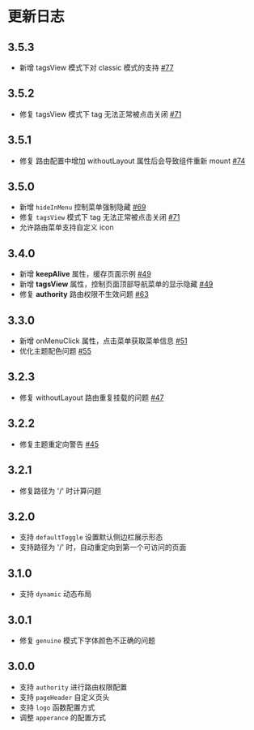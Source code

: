 # 更新日志

## 3.5.3

- 新增 tagsView 模式下对 classic 模式的支持 [#77](https://github.com/XiaoMi/hiui/issues/77)

## 3.5.2

- 修复 tagsView 模式下 tag 无法正常被点击关闭 [#71](https://github.com/XiaoMi/hiui/issues/71)

## 3.5.1

- 修复 路由配置中增加 withoutLayout 属性后会导致组件重新 mount [#74](https://github.com/XiaoMi/hiui/issues/74)

## 3.5.0

- 新增 `hideInMenu` 控制菜单强制隐藏 [#69](https://github.com/XiaoMi/hiui/issues/69)
- 修复 `tagsView` 模式下 tag 无法正常被点击关闭 [#71](https://github.com/XiaoMi/hiui/issues/71)
- 允许路由菜单支持自定义 icon

## 3.4.0

- 新增 **keepAlive** 属性，缓存页面示例 [#49](https://github.com/XiaoMi/hiui/issues/49)
- 新增 **tagsView** 属性，控制页面顶部导航菜单的显示隐藏 [#49](https://github.com/XiaoMi/hiui/issues/49)
- 修复 **authority** 路由权限不生效问题 [#63](https://github.com/XiaoMi/hiui/issues/63)

## 3.3.0

- 新增 onMenuClick 属性，点击菜单获取菜单信息 [#51](https://github.com/XiaoMi/hiui/issues/51)
- 优化主题配色问题 [#55](https://github.com/XiaoMi/hiui/issues/55)

## 3.2.3

- 修复 withoutLayout 路由重复挂载的问题 [#47](https://github.com/XiaoMi/hiui/issues/47)

## 3.2.2

- 修复主题重定向警告 [#45](https://github.com/XiaoMi/hiui/issues/45)

## 3.2.1

- 修复路径为 '/' 时计算问题

## 3.2.0

- 支持 `defaultToggle` 设置默认侧边栏展示形态
- 支持路径为 '/' 时，自动重定向到第一个可访问的页面

## 3.1.0

- 支持 `dynamic` 动态布局

## 3.0.1

- 修复 `genuine` 模式下字体颜色不正确的问题

## 3.0.0

- 支持 `authority` 进行路由权限配置
- 支持 `pageHeader` 自定义页头
- 支持 `logo` 函数配置方式
- 调整 `apperance` 的配置方式
